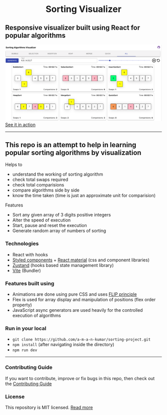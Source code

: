 <h1 align="center">
    Sorting Visualizer
</h1>

## Responsive visualizer built using React for popular algorithms

<a href="https://sadanandpai.github.io/sorting-visualizer/dist/"><img src="cover.png" alt="cover" /></a>
[See it in action](https://sadanandpai.github.io/sorting-visualizer/dist/)

---

## This repo is an attempt to help in learning popular sorting algorithms by visualization

Helps to

- understand the working of sorting algorithm
- check total swaps required
- check total comparisions
- compare algorithms side by side
- know the time taken (time is just an approximate unit for comparision)

Features

- Sort any given array of 3 digits positive integers
- Alter the speed of execution
- Start, pause and reset the execution
- Generate random array of numbers of sorting

### Technologies

- React with hooks
- [Styled components](https://styled-components.com/) + [React material](https://material-ui.com/) (css and component libraries)
- [Zustand](https://github.com/pmndrs/zustand) (hooks based state management library)
- [Vite](https://vitejs.dev/) (Bundler)

### Features built using

- Animations are done using pure CSS and uses [FLIP principle](https://aerotwist.com/blog/flip-your-animations/)
- Flex is used for array display and manipulation of positions (flex order property)
- JavaScript async generators are used heavily for the controlled execution of algorithms

### Run in your local

- ```git clone https://github.com/a-m-a-n-kumar/sorting-project.git```
- ```npm install``` (after navigating inside the directory)
- ```npm run dev```

---

### Contributing Guide

If you want to contribute, improve or fix bugs in this repo, then check out the [Contributing Guide](./CONTRIBUTING.md)
<br/>

### License

This repository is MIT licensed. [Read more](./LICENSE)
